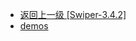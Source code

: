 - [返回上一级 [Swiper-3.4.2]](web前端/工具库/Swiper/Swiper-3.4.2/)
- [demos](web前端/工具库/Swiper/Swiper-3.4.2/demos/)
